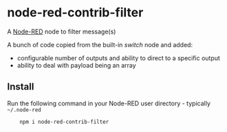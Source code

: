 node-red-contrib-filter
=======================

A <a href="http://nodered.org" target="_new">Node-RED</a> node to filter message(s)

A bunch of code copied from the built-in *switch* node and added:

- configurable number of outputs and ability to direct to a specific output
- ability to deal with payload being an array

Install
-------

Run the following command in your Node-RED user directory - typically `~/.node-red`

        npm i node-red-contrib-filter
